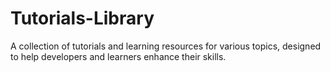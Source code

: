 # Tutorials-Library
A collection of tutorials and learning resources for various topics, designed to help developers and learners enhance their skills.
